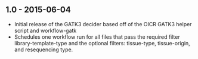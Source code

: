 ## 1.0 - 2015-06-04
- Initial release of the GATK3 decider based off of the OICR GATK3 helper script and workflow-gatk
- Schedules one workflow run for all files that pass the required filter library-template-type and 
    the optional filters: tissue-type, tissue-origin, and resequencing type.